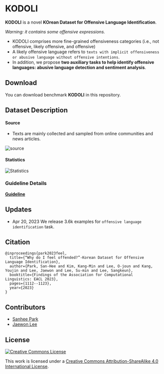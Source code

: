 # KODOLI

**KODOLI** is a novel **KOrean Dataset for Offensive Language Identification**.

_Warning: it contains some offensive expressions._

- KODOLI comprises more fine-grained offensiveness categories (i.e., not offensive, likely offensive, and offensive) 
- A likely offensive language refers to ``texts with implicit offensiveness or abusive language without offensive intentions``. 
- In addition, we propose **two auxiliary tasks to help identify offensive languages: abusive language detection and sentiment analysis**.

## Download

You can download benchmark **KODOLI** in this repository.

## Dataset Description

#### Source
- Texts are mainly collected and sampled from online communities and news articles.
 
![source](https://user-images.githubusercontent.com/92618068/215315708-b27b1cbc-c525-4d84-a44a-72fb3de4c436.png)

#### Statistics
![Statistics](https://user-images.githubusercontent.com/92618068/215315769-a47a6c52-8fe5-4250-b3ff-86b879e2e768.png)

### Guideline Details 

[**Guideline**](https://docs.google.com/document/d/1s_evnpEgr_xJV7y3yjwqiUa_p0zSxFQBKV4xB2HDw9E/edit?usp=sharing)

## Updates

- Apr 20, 2023 We release 3.6k examples for `offensive language identification` task.

## Citation

```
@inproceedings{park2023feel,
  title={“Why do I feel offended?”-Korean Dataset for Offensive Language Identification},
  author={Park, San-Hee and Kim, Kang-Min and Lee, O-joun and Kang, Youjin and Lee, Jaewon and Lee, Su-min and Lee, Sangkeun},
  booktitle={Findings of the Association for Computational Linguistics: EACL 2023},
  pages={1112--1123},
  year={2023}
}
```

## Contributors

- [Sanhee Park](https://github.com/kosohae) 
- [Jaewon Lee](https://github.com/jsh-fw)

## License

<a rel="license" href="http://creativecommons.org/licenses/by-sa/4.0/"><img alt="Creative Commons License" style="border-width:0" src="https://i.creativecommons.org/l/by-sa/4.0/88x31.png" /></a><br />

This work is licensed under a [Creative Commons Attribution-ShareAlike 4.0 International License](http://creativecommons.org/licenses/by-sa/4.0/).
